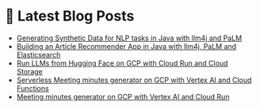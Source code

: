 # 📩 Latest Blog Posts
<!-- BLOG-POST-LIST:START -->
- [Generating Synthetic Data for NLP tasks in Java with llm4j and PaLM](https://dzlab.github.io/2023/09/22/palm-synthetic-data/)
- [Building an Article Recommender App in Java with llm4j, PaLM and Elasticsearch](https://dzlab.github.io/2023/09/01/palm-recommendation/)
- [Run LLMs from Hugging Face on GCP with Cloud Run and Cloud Storage](https://dzlab.github.io/2023/08/20/gcp-run-hf/)
- [Serverless Meeting minutes generator on GCP with Vertex AI and Cloud Functions](https://dzlab.github.io/2023/08/07/meeting_minutes_gcp_serverless/)
- [Meeting minutes generator on GCP with Vertex AI and Cloud Run](https://dzlab.github.io/2023/08/04/meeting_minutes_gcp/)
<!-- BLOG-POST-LIST:END -->
